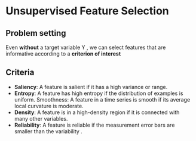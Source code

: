 # Unsupervised Feature Selection
## Problem setting
Even **without** a target variable Y , we can select features that are informative according to a **criterion of interest**

## Criteria
- **Saliency**: A feature is salient if it has a high variance or range. 
- **Entropy**: A feature has high entropy if the distribution of examples is uniform. Smoothness: A feature in a time series is smooth if its average local curvature is moderate. 
- **Density**: A feature is in a high-density region if it is connected with many other variables. 
- **Reliability**: A feature is reliable if the measurement error bars are smaller than the variability .